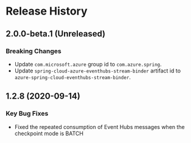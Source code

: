# Release History

## 2.0.0-beta.1 (Unreleased)
### Breaking Changes
- Update `com.microsoft.azure` group id to `com.azure.spring`.
- Update `spring-cloud-azure-eventhubs-stream-binder` artifact id to `azure-spring-cloud-eventhubs-stream-binder`.

## 1.2.8 (2020-09-14)
### Key Bug Fixes
 - Fixed the repeated consumption of Event Hubs messages when the checkpoint mode is BATCH
